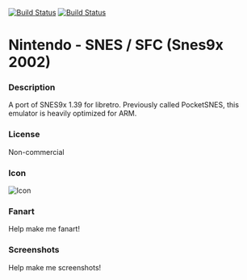 [![Build Status](https://travis-ci.org/kodi-game/game.libretro.snes9x2002.svg?branch=master)](https://travis-ci.org/kodi-game/game.libretro.snes9x2002)
[![Build Status](https://ci.appveyor.com/api/projects/status/github/kodi-game/game.libretro.snes9x2002?svg=true)](https://ci.appveyor.com/project/kodi-game/game-libretro-snes9x2002)

# Nintendo - SNES / SFC (Snes9x 2002)

### Description

A port of SNES9x 1.39 for libretro. Previously called PocketSNES, this emulator is heavily optimized for ARM.

### License

Non-commercial

### Icon

![Icon](game.libretro.snes9x2002/resources/icon.png)

### Fanart

Help make me fanart!

### Screenshots

Help make me screenshots!
